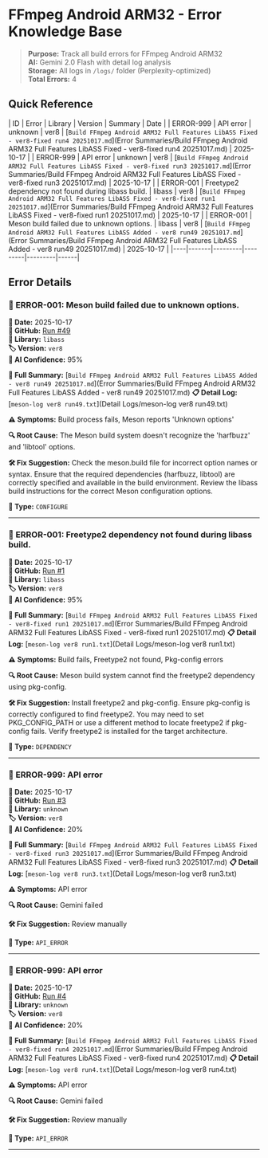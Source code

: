 # FFmpeg Android ARM32 - Error Knowledge Base

> **Purpose:** Track all build errors for FFmpeg Android ARM32  
> **AI:** Gemini 2.0 Flash with detail log analysis  
> **Storage:** All logs in `/logs/` folder (Perplexity-optimized)  
> **Total Errors:** 4

## Quick Reference

| ID | Error | Library | Version | Summary | Date |
| ERROR-999 | API error | unknown | ver8 | [`Build FFmpeg Android ARM32 Full Features LibASS Fixed - ver8-fixed run4 20251017.md`](Error Summaries/Build FFmpeg Android ARM32 Full Features LibASS Fixed - ver8-fixed run4 20251017.md) | 2025-10-17 |
| ERROR-999 | API error | unknown | ver8 | [`Build FFmpeg Android ARM32 Full Features LibASS Fixed - ver8-fixed run3 20251017.md`](Error Summaries/Build FFmpeg Android ARM32 Full Features LibASS Fixed - ver8-fixed run3 20251017.md) | 2025-10-17 |
| ERROR-001 | Freetype2 dependency not found during libass build. | libass | ver8 | [`Build FFmpeg Android ARM32 Full Features LibASS Fixed - ver8-fixed run1 20251017.md`](Error Summaries/Build FFmpeg Android ARM32 Full Features LibASS Fixed - ver8-fixed run1 20251017.md) | 2025-10-17 |
| ERROR-001 | Meson build failed due to unknown options. | libass | ver8 | [`Build FFmpeg Android ARM32 Full Features LibASS Added - ver8 run49 20251017.md`](Error Summaries/Build FFmpeg Android ARM32 Full Features LibASS Added - ver8 run49 20251017.md) | 2025-10-17 |
|----|-------|---------|---------|---------|------|

## Error Details


### 🔴 ERROR-001: Meson build failed due to unknown options.

**📅 Date:** 2025-10-17  
**🔗 GitHub:** [Run #49](https://github.com/share-18001080/113/actions/runs/18579017038)  
**🎯 Library:** `libass`  
**🏷️ Version:** `ver8`  
**🤖 AI Confidence:** 95%

**📄 Full Summary:** [`Build FFmpeg Android ARM32 Full Features LibASS Added - ver8 run49 20251017.md`](Error Summaries/Build FFmpeg Android ARM32 Full Features LibASS Added - ver8 run49 20251017.md)
**📋 Detail Log:** [`meson-log ver8 run49.txt`](Detail Logs/meson-log ver8 run49.txt)

**⚠️ Symptoms:** Build process fails, Meson reports 'Unknown options'

**🔍 Root Cause:** The Meson build system doesn't recognize the 'harfbuzz' and 'libtool' options.

**🛠️ Fix Suggestion:** Check the meson.build file for incorrect option names or syntax. Ensure that the required dependencies (harfbuzz, libtool) are correctly specified and available in the build environment. Review the libass build instructions for the correct Meson configuration options.

**📝 Type:** `CONFIGURE`

---


### 🔴 ERROR-001: Freetype2 dependency not found during libass build.

**📅 Date:** 2025-10-17  
**🔗 GitHub:** [Run #1](https://github.com/share-18001080/113/actions/runs/18579522458)  
**🎯 Library:** `libass`  
**🏷️ Version:** `ver8`  
**🤖 AI Confidence:** 95%

**📄 Full Summary:** [`Build FFmpeg Android ARM32 Full Features LibASS Fixed - ver8-fixed run1 20251017.md`](Error Summaries/Build FFmpeg Android ARM32 Full Features LibASS Fixed - ver8-fixed run1 20251017.md)
**📋 Detail Log:** [`meson-log ver8 run1.txt`](Detail Logs/meson-log ver8 run1.txt)

**⚠️ Symptoms:** Build fails, Freetype2 not found, Pkg-config errors

**🔍 Root Cause:** Meson build system cannot find the freetype2 dependency using pkg-config.

**🛠️ Fix Suggestion:** Install freetype2 and pkg-config. Ensure pkg-config is correctly configured to find freetype2. You may need to set PKG_CONFIG_PATH or use a different method to locate freetype2 if pkg-config fails. Verify freetype2 is installed for the target architecture.

**📝 Type:** `DEPENDENCY`

---


### 🔴 ERROR-999: API error

**📅 Date:** 2025-10-17  
**🔗 GitHub:** [Run #3](https://github.com/share-18001080/113/actions/runs/18581519909)  
**🎯 Library:** `unknown`  
**🏷️ Version:** `ver8`  
**🤖 AI Confidence:** 20%

**📄 Full Summary:** [`Build FFmpeg Android ARM32 Full Features LibASS Fixed - ver8-fixed run3 20251017.md`](Error Summaries/Build FFmpeg Android ARM32 Full Features LibASS Fixed - ver8-fixed run3 20251017.md)
**📋 Detail Log:** [`meson-log ver8 run3.txt`](Detail Logs/meson-log ver8 run3.txt)

**⚠️ Symptoms:** API error

**🔍 Root Cause:** Gemini failed

**🛠️ Fix Suggestion:** Review manually

**📝 Type:** `API_ERROR`

---


### 🔴 ERROR-999: API error

**📅 Date:** 2025-10-17  
**🔗 GitHub:** [Run #4](https://github.com/share-18001080/113/actions/runs/18581548581)  
**🎯 Library:** `unknown`  
**🏷️ Version:** `ver8`  
**🤖 AI Confidence:** 20%

**📄 Full Summary:** [`Build FFmpeg Android ARM32 Full Features LibASS Fixed - ver8-fixed run4 20251017.md`](Error Summaries/Build FFmpeg Android ARM32 Full Features LibASS Fixed - ver8-fixed run4 20251017.md)
**📋 Detail Log:** [`meson-log ver8 run4.txt`](Detail Logs/meson-log ver8 run4.txt)

**⚠️ Symptoms:** API error

**🔍 Root Cause:** Gemini failed

**🛠️ Fix Suggestion:** Review manually

**📝 Type:** `API_ERROR`

---

